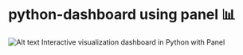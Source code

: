 # python-dashboard using panel 📊
![Alt text]('https://www.google.com/url?sa=i&url=https%3A%2F%2Fpanel.holoviz.org%2F&psig=AOvVaw0-MJ21Ob-cp08Bv-M6V7YE&ust=1669640605313000&source=images&cd=vfe&ved=0CA8QjRxqFwoTCKDEqNC2zvsCFQAAAAAdAAAAABAE' "Panel-Python")
Interactive visualization dashboard in Python with Panel

